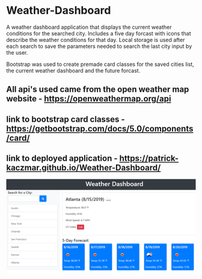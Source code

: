 # Weather-Dashboard

A weather dashboard application that displays the current weather conditions for the searched city. Includes a five day forcast with icons that describe the weather conditions for that day. Local storage is used after each search to save the parameters needed to search the last city input by the user.

Bootstrap was used to create premade card classes for the saved cities list, the current weather dashboard and the future forcast.

## All api's used came from the open weather map website - https://openweathermap.org/api

## link to bootstrap card classes - https://getbootstrap.com/docs/5.0/components/card/

## link to deployed application - https://patrick-kaczmar.github.io/Weather-Dashboard/

![website-preview](assests/Dashboard.png)
